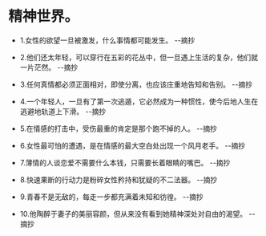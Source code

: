 # 精神世界。

- 1.女性的欲望一旦被激发，什么事情都可能发生。 --摘抄

- 2.他们还太年轻，可以穿行在五彩的花丛中，但一旦遇上生活的复杂，他们就一片茫然。 --摘抄

- 3.任何真情都必须正面相对，即使分离，也应该庄重地告知和告别。 --摘抄

- 4.一个年轻人，一旦有了第一次逃遁，它必然成为一种惯性，使今后地人生在逃避地轨道上下滑。 --摘抄

- 5.在情感的打击中，受伤最重的肯定是那个跑不掉的人。 --摘抄

- 6.女性最可怕的遭遇，是在情感的最大空白处出现一个风月老手。 --摘抄

- 7.薄情的人谈恋爱不需要什么本钱，只需要长着眼睛的嘴巴。 --摘抄

- 8.快速果断的行动力是粉碎女性矜持和犹疑的不二法器。 --摘抄

- 9.青春不是无敌的，每走一步都充满着未知和彷徨。 --摘抄

- 10.他陶醉于妻子的美丽容颜，但从来没有看到她精神深处对自由的渴望。 --摘抄
